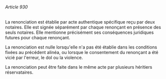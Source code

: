 ###### Article 930

La renonciation est établie par acte authentique spécifique reçu par deux notaires. Elle est signée séparément par chaque renonçant en présence des seuls notaires. Elle mentionne précisément ses conséquences juridiques futures pour chaque renonçant.

La renonciation est nulle lorsqu'elle n'a pas été établie dans les conditions fixées au précédent alinéa, ou lorsque le consentement du renonçant a été vicié par l'erreur, le dol ou la violence.

La renonciation peut être faite dans le même acte par plusieurs héritiers réservataires.

